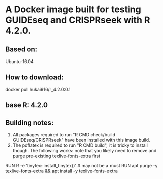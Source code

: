 # A Docker image built for testing GUIDEseq and CRISPRseek with R 4.2.0.
## Based on:
Ubuntu-16.04
## How to download:
docker pull hukai916/r_4.2.0:0.1
## base R: 4.2.0

## Building notes:
1.  All packages required to run "R CMD check/build GUIDEseq/CRISPRseek" have been installed with this image build.
2.  The pdflatex is required to run "R CMD build", it is tricky to install though. The following works: note that you likely need to remove and purge pre-existing texlive-fonts-extra first

RUN R -e 'tinytex::install_tinytex()' # may not be a must
RUN apt purge -y texlive-fonts-extra && apt install -y texlive-fonts-extra
